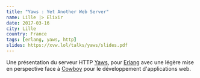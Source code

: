 ```yaml
---
title: "Yaws : Yet Another Web Server"
name: Lille |> Elixir
date: 2017-03-16
city: Lille
country: France
tags: [erlang, yaws, http]
slides: https://xvw.lol/talks/yaws/slides.pdf
---
```


Une présentation du serveur HTTP [Yaws](https://erlyaws.github.io/),
pour [Erlang](https://erlang.org) avec une légère mise en perspective
face à [Cowboy](https://github.com/ninenines/cowboy) pour le
développement d'applications web.
